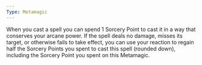 ```yaml
---
Type: Metamagic
---
```

When you cast a spell you can spend 1 Sorcery Point to cast it in a way that conserves your arcane power. If the spell deals no damage, misses its target, or otherwise fails to take effect, you can use your reaction to regain half the Sorcery Points you spent to cast this spell (rounded down), including the Sorcery Point you spent on this Metamagic.